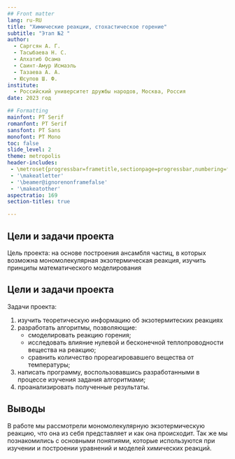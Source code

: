 ```yaml
---
## Front matter
lang: ru-RU
title: "Химические реакции, стохастическое горение"
subtitle: "Этап №2 "
author: 
  - Саргсян А. Г.    
  - Тасыбаева Н. С.  
  - Алхатиб Осама  
  - Саинт-Амур Исмаэль  
  - Тазаева А. А.  
  - Юсупов Ш. Ф.  
institute:
  - Российский университет дружбы народов, Москва, Россия
date: 2023 год

## Formatting
mainfont: PT Serif
romanfont: PT Serif
sansfont: PT Sans
monofont: PT Mono
toc: false
slide_level: 2
theme: metropolis
header-includes:
 - \metroset{progressbar=frametitle,sectionpage=progressbar,numbering=fraction}
 - '\makeatletter'
 - '\beamer@ignorenonframefalse'
 - '\makeatother'
aspectratio: 169
section-titles: true

---
```


## Цели и задачи проекта
Цель проекта: на основе построения ансамбля частиц, в которых
возможна мономолекулярная экзотермическая реакция, изучить принципы математического моделирования

## Цели и задачи проекта

Задачи проекта:

1.	изучить теоретическую информацию об экзотермитеских реакциях
2.	разработать алгоритмы, позволяющие:
     - смоделировать реакцию горения;
     - исследовать влияние нулевой и бесконечной теплопроводности вещества на реакцию;
     - сравнить количество прореагировавшего вещества от температуры;
3.	написать программу, воспользовавшись разработанными в процессе изучения задания алгоритмами;
4.	проанализировать полученные результаты.


## Выводы

В работе мы рассмотрели мономолекулярную экзотермическую реакцию, что она из себя представляет и как она происходит.
Так же мы познакомились с основными понятиями, которые используются при изучении и построении уравнений и моделей химических реакций.



